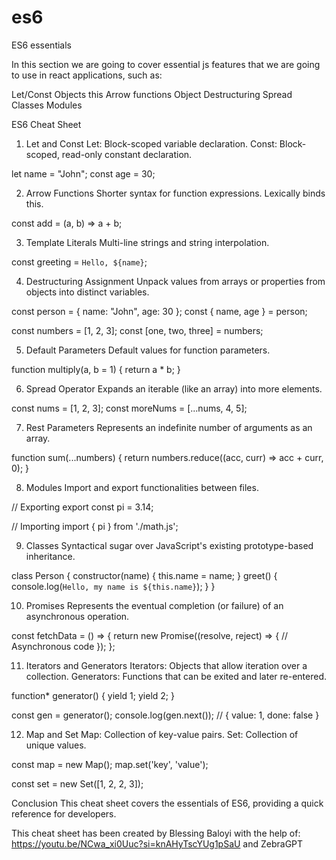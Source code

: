# es6
ES6 essentials  

In this section we are going to cover essential js features that we are going to use in react applications, such as: 

Let/Const
Objects 
this 
Arrow functions 
Object Destructuring 
Spread 
Classes
Modules









ES6 Cheat Sheet

1. Let and Const
Let: Block-scoped variable declaration.
Const: Block-scoped, read-only constant declaration.

let name = "John";
const age = 30;









2. Arrow Functions
Shorter syntax for function expressions.
Lexically binds this.

const add = (a, b) => a + b;









3. Template Literals
Multi-line strings and string interpolation.

const greeting = `Hello, ${name}`;









4. Destructuring Assignment
Unpack values from arrays or properties from objects into distinct variables.

const person = { name: "John", age: 30 };
const { name, age } = person;

const numbers = [1, 2, 3];
const [one, two, three] = numbers;









5. Default Parameters
Default values for function parameters.

function multiply(a, b = 1) {
    return a * b;
}









6. Spread Operator
Expands an iterable (like an array) into more elements.

const nums = [1, 2, 3];
const moreNums = [...nums, 4, 5];









7. Rest Parameters
Represents an indefinite number of arguments as an array.

function sum(...numbers) {
    return numbers.reduce((acc, curr) => acc + curr, 0);
}









8. Modules
Import and export functionalities between files.

// Exporting
export const pi = 3.14;

// Importing
import { pi } from './math.js';









9. Classes
Syntactical sugar over JavaScript's existing prototype-based inheritance.

class Person {
    constructor(name) {
        this.name = name;
    }
    greet() {
        console.log(`Hello, my name is ${this.name}`);
    }
}









10. Promises
Represents the eventual completion (or failure) of an asynchronous operation.

const fetchData = () => {
    return new Promise((resolve, reject) => {
        // Asynchronous code
    });
};









11. Iterators and Generators
Iterators: Objects that allow iteration over a collection.
Generators: Functions that can be exited and later re-entered.

function* generator() {
    yield 1;
    yield 2;
}

const gen = generator();
console.log(gen.next()); // { value: 1, done: false }









12. Map and Set
Map: Collection of key-value pairs.
Set: Collection of unique values.

const map = new Map();
map.set('key', 'value');

const set = new Set([1, 2, 2, 3]);








Conclusion
This cheat sheet covers the essentials of ES6, providing a quick reference for developers. 

This cheat sheet has been created by Blessing Baloyi with the help of: https://youtu.be/NCwa_xi0Uuc?si=knAHyTscYUg1pSaU and ZebraGPT



